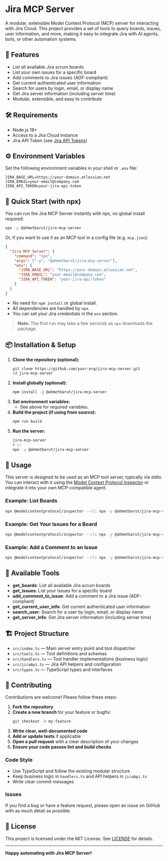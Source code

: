 # Jira MCP Server

A modular, extensible Model Context Protocol (MCP) server for interacting with Jira Cloud. This project provides a set of tools to query boards, issues, user information, and more, making it easy to integrate Jira with AI agents, bots, or other automation systems.

## 🚀 Features

- List all available Jira scrum boards
- List your own issues for a specific board
- Add comments to Jira issues (ADF-compliant)
- Get current authenticated user information
- Search for users by login, email, or display name
- Get Jira server information (including server time)
- Modular, extensible, and easy to contribute

## 🛠️ Requirements

- Node.js 18+
- Access to a Jira Cloud instance
- Jira API Token (see [Jira API Tokens](https://id.atlassian.com/manage-profile/security/api-tokens))

## ⚙️ Environment Variables

Set the following environment variables in your shell or `.env` file:

```
JIRA_BASE_URL=https://your-domain.atlassian.net
JIRA_EMAIL=your-email@company.com
JIRA_API_TOKEN=your-jira-api-token
```

## 🚀 Quick Start (with npx)

You can run the Jira MCP Server instantly with npx, no global install required:

```bash
npx -y @ahmetbarut/jira-mcp-server
```

Or, if you want to use it as an MCP tool in a config file (e.g. `mcp.json`):

```json
{
  "Jira MCP Server": {
    "command": "npx",
    "args": ["-y", "@ahmetbarut/jira-mcp-server"],
    "env": {
      "JIRA_BASE_URL": "https://your-domain.atlassian.net",
      "JIRA_EMAIL": "your-email@company.com",
      "JIRA_API_TOKEN": "your-jira-api-token"
    }
  }
}
```

- No need for `npm install` or global install.
- All dependencies are handled by `npx`.
- You can set your Jira credentials in the `env` section.

> **Note:** The first run may take a few seconds as `npx` downloads the package.

## 📦 Installation & Setup

1. **Clone the repository (optional):**
   ```bash
   git clone https://github.com/your-org/jira-mcp-server.git
   cd jira-mcp-server
   ```
2. **Install globally (optional):**
   ```bash
   npm install -g @ahmetbarut/jira-mcp-server
   ```
3. **Set environment variables:**
   - See above for required variables.
4. **Build the project (if using from source):**
   ```bash
   npm run build
   ```
5. **Run the server:**
   ```bash
   jira-mcp-server
   # or
   npx -y @ahmetbarut/jira-mcp-server
   ```

## 🧩 Usage

This server is designed to be used as an MCP tool server, typically via stdio. You can interact with it using the [Model Context Protocol Inspector](https://github.com/modelcontextprotocol/inspector) or integrate it into your own MCP-compatible agent.

### Example: List Boards
```bash
npx @modelcontextprotocol/inspector --cli npx -y @ahmetbarut/jira-mcp-server --method tools/call --tool-name get_boards
```

### Example: Get Your Issues for a Board
```bash
npx @modelcontextprotocol/inspector --cli npx -y @ahmetbarut/jira-mcp-server --method tools/call --tool-name get_issues --tool-arg boardId=123
```

### Example: Add a Comment to an Issue
```bash
npx @modelcontextprotocol/inspector --cli npx -y @ahmetbarut/jira-mcp-server --method tools/call --tool-name add_comment_to_issue --tool-arg issueIdOrKey=PROJ-123 --tool-arg body="This is a test comment."
```

## 🧰 Available Tools

- **get_boards**: List all available Jira scrum boards
- **get_issues**: List your issues for a specific board
- **add_comment_to_issue**: Add a comment to a Jira issue (ADF-compliant)
- **get_current_user_info**: Get current authenticated user information
- **search_user**: Search for a user by login, email, or display name
- **get_server_info**: Get Jira server information (including server time)

## 🏗️ Project Structure

- `src/index.ts` — Main server entry point and tool dispatcher
- `src/tools.ts` — Tool definitions and schemas
- `src/handlers.ts` — Tool handler implementations (business logic)
- `src/jiraApi.ts` — Jira API helpers and configuration
- `src/types.ts` — TypeScript types and interfaces

## 🤝 Contributing

Contributions are welcome! Please follow these steps:

1. **Fork the repository**
2. **Create a new branch** for your feature or bugfix:
   ```bash
   git checkout -b my-feature
   ```
3. **Write clear, well-documented code**
4. **Add or update tests** if applicable
5. **Open a pull request** with a clear description of your changes
6. **Ensure your code passes lint and build checks**

### Code Style
- Use TypeScript and follow the existing modular structure
- Keep business logic in `handlers.ts` and API helpers in `jiraApi.ts`
- Write clear commit messages

### Issues
If you find a bug or have a feature request, please open an issue on GitHub with as much detail as possible.

## 📄 License

This project is licensed under the MIT License. See [LICENSE](LICENSE) for details.

---

**Happy automating with Jira MCP Server!** 